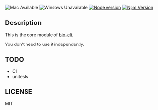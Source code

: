 ![Mac Available](https://img.shields.io/badge/Mac-available-brightgreen.svg) ![Windows Unavailable](https://img.shields.io/badge/Windows-unavailable-red.svg) [![Node version](https://img.shields.io/badge/node-%3E%3D%208.9.1-brightgreen.svg)](http://nodejs.org/) [![Npm Version](https://img.shields.io/badge/npm-%3E%3D%205.5.1-brightgreen.svg)](https://www.npmjs.com/)

## Description

This is the core module of [bio-cli](https://github.com/weidian-inc/bio-cli).

You don't need to use it independently.

## TODO

+   CI
+   unitests

## LICENSE

MIT
